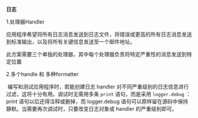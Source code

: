 **日志**

1.处理器Handler

​	应用程序希望将所有日志消息发送到日志文件，将错误或更高的所有日志消息发送到标准输出，以及将所有关键信息发送至一个邮件地址。

​	此方案需要三个单独的处理器，其中每个处理器负责将特定严重性的消息发送到特定位置



2.多个handle 和 多种formatter

​	编写和测试应用程序时，若能创建日志 handler 对不同严重级别的日志信息进行过滤，这将十分有用。调试时无需用多条 `print` 语句，而是采用 `logger.debug` ：print 语句以后还得注释或删掉，而 logger.debug 语句可以原样留在源码中保持静默。当需要再次调试时，只要改变日志对象或 handler 的严重级别即可。